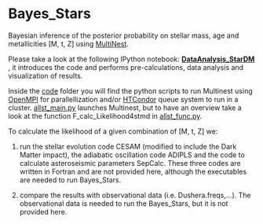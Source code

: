 # Bayes_Stars
Bayesian inference of the posterior probability on stellar mass, age and metallicities [M, t, Z] using [MultiNest](https://ccpforge.cse.rl.ac.uk/gf/project/multinest/).

Please take a look at the following IPython notebook:
**[DataAnalysis_StarDM](DataAnalysis_StarDM.ipynb)** ,
it introduces the code and performs pre-calculations, data analysis and visualization of results.

Inside the [code](code/) folder you will find the python scripts to run Multinest using [OpenMPI](http://www.open-mpi.org/) for parallellization and/or [HTCondor](http://research.cs.wisc.edu/htcondor/) queue system to run in a cluster. [allst_main.py](code/allst_main.py) launches Multinest, but to have an overview take a look at the function F_calc_Likelihood4stmd in [allst_func.py](code/allst_func.py).

To calculate the likelihood of a given combination of [M, t, Z] we:

1) run the stellar evolution code CESAM (modified to include the Dark Matter impact), the adiabatic oscillation code ADIPLS and the code to calculate asteroseismic parameters SepCalc. These three codes are written in Fortran and are not provided here, although the executables are needed to run Bayes_Stars.

2) compare the results with observational data (i.e. Dushera.freqs,...). The observational data is needed to run the Bayes_Stars, but it is not provided here.
